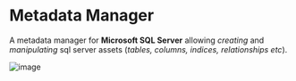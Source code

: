 # Metadata Manager

A metadata manager for **Microsoft SQL Server** allowing *creating* and *manipulating* sql server assets (*tables, columns, indices, relationships etc*).

![image](https://user-images.githubusercontent.com/3466712/40328048-ecd46050-5d3c-11e8-826d-ab8ebd85e6c7.png)
